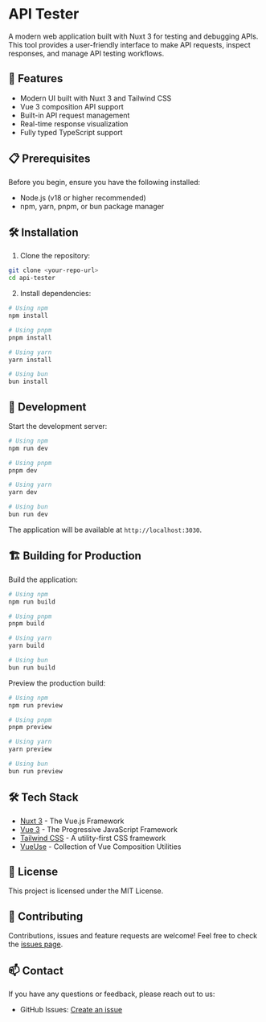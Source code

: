 # API Tester

A modern web application built with Nuxt 3 for testing and debugging APIs. This tool provides a user-friendly interface to make API requests, inspect responses, and manage API testing workflows.

## 🚀 Features

- Modern UI built with Nuxt 3 and Tailwind CSS
- Vue 3 composition API support
- Built-in API request management
- Real-time response visualization
- Fully typed TypeScript support

## 📋 Prerequisites

Before you begin, ensure you have the following installed:
- Node.js (v18 or higher recommended)
- npm, yarn, pnpm, or bun package manager

## 🛠️ Installation

1. Clone the repository:
```bash
git clone <your-repo-url>
cd api-tester
```

2. Install dependencies:
```bash
# Using npm
npm install

# Using pnpm
pnpm install

# Using yarn
yarn install

# Using bun
bun install
```

## 🚀 Development

Start the development server:

```bash
# Using npm
npm run dev

# Using pnpm
pnpm dev

# Using yarn
yarn dev

# Using bun
bun run dev
```

The application will be available at `http://localhost:3030`.

## 🏗️ Building for Production

Build the application:

```bash
# Using npm
npm run build

# Using pnpm
pnpm build

# Using yarn
yarn build

# Using bun
bun run build
```

Preview the production build:

```bash
# Using npm
npm run preview

# Using pnpm
pnpm preview

# Using yarn
yarn preview

# Using bun
bun run preview
```

## 🛠️ Tech Stack

- [Nuxt 3](https://nuxt.com/) - The Vue.js Framework
- [Vue 3](https://vuejs.org/) - The Progressive JavaScript Framework
- [Tailwind CSS](https://tailwindcss.com/) - A utility-first CSS framework
- [VueUse](https://vueuse.org/) - Collection of Vue Composition Utilities

## 📝 License

This project is licensed under the MIT License.

## 🤝 Contributing

Contributions, issues and feature requests are welcome! Feel free to check the [issues page](https://github.com/ertugrulyamaan/api-tester).

## 📫 Contact

If you have any questions or feedback, please reach out to us:
- GitHub Issues: [Create an issue](https://github.com/ertugrulyamaan/api-tester/issues)
